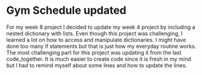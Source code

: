 # Gym Schedule updated
For my week 8 project I decided to update my week 4 project by including a nested dictionary with lists. Even though this project was challenging, I learned a lot on how to access and manipulate dictionaries. I might have done too many if statements but that is just how my everyday routine works. The most challenging part for this project was updating it from the last code_together. It is much easier to create code since it is fresh in my mind but I had to remind myself about some lines and how to update the lines.